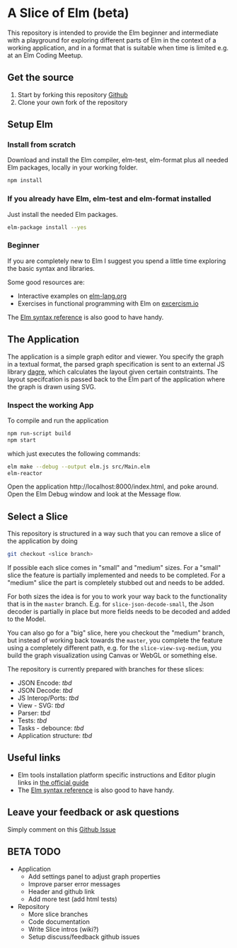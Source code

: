 # A Slice of Elm (beta)

This repository is intended to provide the Elm beginner and intermediate with a playground for exploring different parts of Elm in the context of a working application, and in a format that is suitable when time is limited e.g. at an Elm Coding Meetup.

## Get the source

1. Start by forking this repository [Github](https://github.com/madsflensted/a-slice-of-elm-beta#fork-destination-box)
1. Clone your own fork of the repository

## Setup Elm

### Install from scratch

Download and install the Elm compiler, elm-test, elm-format plus all needed Elm packages, locally in your working folder.
```sh
npm install
```

### If you already have Elm, elm-test and elm-format installed

Just install the needed Elm packages.

```sh
elm-package install --yes

```

### Beginner

If you are completely new to Elm I suggest you spend a little time exploring the basic syntax and libraries.

Some good resources are:

* Interactive examples on [elm-lang.org](http://elm-lang.org/examples)
* Exercises in functional programming with Elm on [excercism.io](http://exercism.io/languages/elm/about)

The [Elm syntax reference](http://elm-lang.org/docs/syntax) is also good to have handy.

## The Application

The application is a simple graph editor and viewer. You specify the graph in a textual format, the parsed graph specification is sent to an external JS library [dagre](https://github.com/dagrejs/dagre/wiki), which calculates the layout given certain contstraints. The layout specifcation is passed back to the Elm part of the application where the graph is drawn using SVG.

### Inspect the working App

To compile and run the application
```sh
npm run-script build
npm start
```
which just executes the following commands:
```sh
elm make --debug --output elm.js src/Main.elm
elm-reactor
```

Open the application http://localhost:8000/index.html, and poke around. Open the Elm Debug window and look at the Message flow.

## Select a Slice

This repository is structured in a way such that you can remove a slice of the application by doing

```sh
git checkout <slice branch>
```

If possible each slice comes in "small" and "medium" sizes. For a "small" slice the feature is partially implemented and needs to be completed. For a "medium" slice the part is completely stubbed out and needs to be added.

For both sizes the idea is for you to work your way back to the functionality that is in the `master` branch. E.g. for `slice-json-decode-small`, the Json decoder is partially in place but more fields needs to be decoded and added to the Model.

You can also go for a "big" slice, here you checkout the "medium" branch, but instead of working back towards the `master`, you complete the feature using a completely different path, e.g. for the `slice-view-svg-medium`, you build the graph visualization using Canvas or WebGL or something else.

The repository is currently prepared with branches for these slices:

* JSON Encode: *tbd*
* JSON Decode: *tbd*
* JS Interop/Ports: *tbd*
* View - SVG: *tbd*
* Parser: *tbd*
* Tests: *tbd*
* Tasks - debounce: *tbd*
* Application structure: *tbd*

## Useful links

* Elm tools installation platform specific instructions and Editor plugin links in [the official guide](https://guide.elm-lang.org/install.html)
* The [Elm syntax reference](http://elm-lang.org/docs/syntax) is also good to have handy.

## Leave your feedback or ask questions

Simply comment on this [Github Issue](https://github.com/madsflensted/a-slice-of-elm-beta/issues/1)

## BETA TODO
* Application
  * Add settings panel to adjust graph properties
  * Improve parser error messages
  * Header and github link
  * Add more test (add html tests)
* Repository
  * More slice branches
  * Code documentation
  * Write Slice intros (wiki?)
  * Setup discuss/feedback github issues
